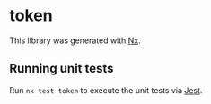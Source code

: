 # token

This library was generated with [Nx](https://nx.dev).

## Running unit tests

Run `nx test token` to execute the unit tests via [Jest](https://jestjs.io).
